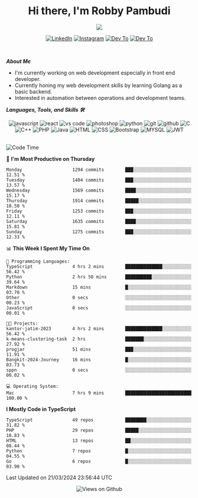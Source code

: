 <div align="center">
   <h1>Hi there, I'm Robby Pambudi </h1>

<img src="https://pronoun.cyou/x/y?subject=He&object=Him&height=20"> 
</div>

<p align='center'>
   <a href="https://www.linkedin.com/in/robbypambudi" target="_blank"><img src="https://img.shields.io/badge/LinkedIn-0077B5?style=for-the-badge&logo=linkedin&logoColor=white" alt="LinkedIn"></a>
   <a href="https://www.instagram.com/robbypambudi" target="_blank"><img src="https://img.shields.io/badge/Instagram-E4405F?style=for-the-badge&logo=instagram&logoColor=white" alt="Instagram"></a>
   <a href="https://dev.to/robbypambudi" target="_blank"><img src="https://img.shields.io/badge/dev.to-0A0A0A?style=for-the-badge&logo=dev.to&logoColor=white" alt="Dev To"></a>
   <a href="https://www.facebook.com/robbyulungpambudi" target="_blank"><img src="https://img.shields.io/badge/Facebook-1877F2?style=for-the-badge&logo=facebook&logoColor=white" alt="Dev To"></a>

</p> <p>
<br>
   
***About Me***
   
- I'm currently working on web development especially in front end developer.
- Currently honing my web development skills by learning Golang as a basic backend.
- Interested in automation between operations and development teams.
 
   
***Languages, Tools, and Skills 🛠***

   <div align="center">
   <img src="https://img.shields.io/badge/JavaScript-F7DF1E?style=for-the-badge&logo=javascript&logoColor=black" alt="javascript" />
      <img src="https://img.shields.io/badge/React-61DAFB?style=for-the-badge&logo=react&logoColor=black" alt="react" />
      <img src="https://img.shields.io/badge/vs%20code-007ACC?style=for-the-badge&logo=visual%20studio%20code&logoColor=white" alt="vs code" />
      <img src="https://img.shields.io/badge/adobe%20photoshop-31A8FF?style=for-the-badge&logo=adobe%20photoshop&logoColor=white" alt="photoshop" />
      <img src="https://img.shields.io/badge/python-3776AB?style=for-the-badge&logo=python&logoColor=white" alt="python" />
      <img src="https://img.shields.io/badge/Git-F05032?style=for-the-badge&logo=git&logoColor=white" alt="git" />
      <img src="https://img.shields.io/badge/GitHub-100000?style=for-the-badge&logo=github&logoColor=white" alt="github" />
      <img src="https://img.shields.io/badge/c-%2300599C.svg?style=for-the-badge&logo=c&logoColor=white" alt="C" />
      <img src="https://img.shields.io/badge/c++-%2300599C.svg?style=for-the-badge&logo=c%2B%2B&logoColor=white" alt="C++" />   
      <img src="https://img.shields.io/badge/PHP-777BB4?style=for-the-badge&logo=php&logoColor=white" alt="PHP" />
      <img src="https://img.shields.io/badge/Java-ED8B00?style=for-the-badge&logo=java&logoColor=white" alt="Java"/>
      <img src="https://img.shields.io/badge/HTML5-E34F26?style=for-the-badge&logo=html5&logoColor=white" alt="HTML" />
      <img src="https://img.shields.io/badge/CSS-239120?&style=for-the-badge&logo=css3&logoColor=white" alt ="CSS" />
      <img src="https://img.shields.io/badge/Bootstrap-563D7C?style=for-the-badge&logo=bootstrap&logoColor=white" alt="Bootstrap" />
      <img src="https://img.shields.io/badge/MySQL-00000F?style=for-the-badge&logo=mysql&logoColor=white" alt="MYSQL" />
      <img src="https://img.shields.io/badge/json%20web%20tokens-323330?style=for-the-badge&logo=json-web-tokens&logoColor=pink" alt="JWT" />
      
   </div><br>
   
<!--START_SECTION:waka-->
![Code Time](http://img.shields.io/badge/Code%20Time-1%2C141%20hrs%2033%20mins-blue)

📅 **I'm Most Productive on Thursday** 

```text
Monday                   1294 commits        ███░░░░░░░░░░░░░░░░░░░░░░   12.51 % 
Tuesday                  1404 commits        ███░░░░░░░░░░░░░░░░░░░░░░   13.57 % 
Wednesday                1569 commits        ████░░░░░░░░░░░░░░░░░░░░░   15.17 % 
Thursday                 1914 commits        █████░░░░░░░░░░░░░░░░░░░░   18.50 % 
Friday                   1253 commits        ███░░░░░░░░░░░░░░░░░░░░░░   12.11 % 
Saturday                 1635 commits        ████░░░░░░░░░░░░░░░░░░░░░   15.81 % 
Sunday                   1275 commits        ███░░░░░░░░░░░░░░░░░░░░░░   12.33 % 
```


📊 **This Week I Spent My Time On** 

```text
💬 Programming Languages: 
TypeScript               4 hrs 2 mins        ██████████████░░░░░░░░░░░   56.42 % 
Python                   2 hrs 50 mins       ██████████░░░░░░░░░░░░░░░   39.64 % 
Markdown                 15 mins             █░░░░░░░░░░░░░░░░░░░░░░░░   03.70 % 
Other                    0 secs              ░░░░░░░░░░░░░░░░░░░░░░░░░   00.23 % 
JavaScript               0 secs              ░░░░░░░░░░░░░░░░░░░░░░░░░   00.01 % 

🐱‍💻 Projects: 
kantor-jatim-2023        4 hrs 2 mins        ██████████████░░░░░░░░░░░   56.42 % 
k-means-clustering-task  2 hrs               ███████░░░░░░░░░░░░░░░░░░   27.92 % 
progjar                  51 mins             ███░░░░░░░░░░░░░░░░░░░░░░   11.91 % 
Bangkit-2024-Journey     16 mins             █░░░░░░░░░░░░░░░░░░░░░░░░   03.73 % 
sppn                     0 secs              ░░░░░░░░░░░░░░░░░░░░░░░░░   00.02 % 

💻 Operating System: 
Mac                      7 hrs 9 mins        █████████████████████████   100.00 % 
```

**I Mostly Code in TypeScript** 

```text
TypeScript               49 repos            ████████░░░░░░░░░░░░░░░░░   31.82 % 
PHP                      29 repos            █████░░░░░░░░░░░░░░░░░░░░   18.83 % 
HTML                     13 repos            ██░░░░░░░░░░░░░░░░░░░░░░░   08.44 % 
Python                   7 repos             █░░░░░░░░░░░░░░░░░░░░░░░░   04.55 % 
Go                       6 repos             █░░░░░░░░░░░░░░░░░░░░░░░░   03.90 % 
```




 Last Updated on 21/03/2024 23:56:44 UTC
<!--END_SECTION:waka-->

<div align="center">
<img src="https://komarev.com/ghpvc/?username=robbypambudi&color=green" alt="Views on Github" />
</div>

